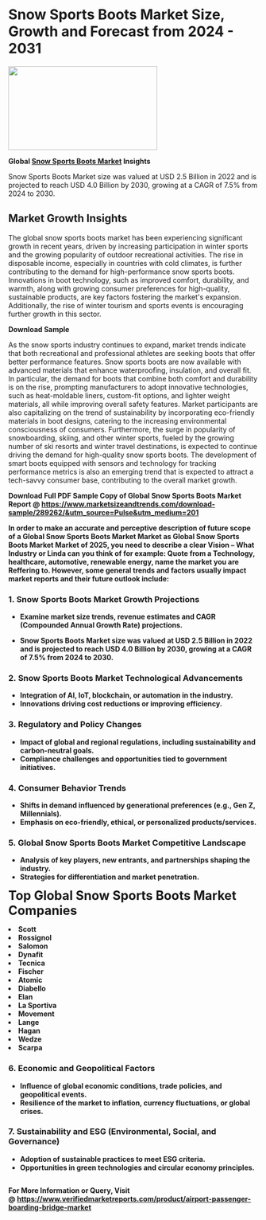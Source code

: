 <H1>Snow Sports Boots Market Size, Growth and Forecast from 2024 - 2031</H1><img class="aligncenter size-medium wp-image-584254" src="https://thirdeyenews.in/wp-content/uploads/2024/09/Global-Market-Research-300x168.jpeg" alt="" width="300" height="168" /><p><strong>Global&nbsp;<a href="https://www.marketsizeandtrends.com/download-sample/289262/&amp;utm_source=Pulse&amp;utm_medium=201">Snow Sports Boots Market</a> Insights</strong></p><p>Snow Sports Boots Market size was valued at USD 2.5 Billion in 2022 and is projected to reach USD 4.0 Billion by 2030, growing at a CAGR of 7.5% from 2024 to 2030.</p><p><h2>Market Growth Insights</h2> <p>The global snow sports boots market has been experiencing significant growth in recent years, driven by increasing participation in winter sports and the growing popularity of outdoor recreational activities. The rise in disposable income, especially in countries with cold climates, is further contributing to the demand for high-performance snow sports boots. Innovations in boot technology, such as improved comfort, durability, and warmth, along with growing consumer preferences for high-quality, sustainable products, are key factors fostering the market's expansion. Additionally, the rise of winter tourism and sports events is encouraging further growth in this sector.</p> <p><strong>Download Sample</strong></p> <p>As the snow sports industry continues to expand, market trends indicate that both recreational and professional athletes are seeking boots that offer better performance features. Snow sports boots are now available with advanced materials that enhance waterproofing, insulation, and overall fit. In particular, the demand for boots that combine both comfort and durability is on the rise, prompting manufacturers to adopt innovative technologies, such as heat-moldable liners, custom-fit options, and lighter weight materials, all while improving overall safety features. Market participants are also capitalizing on the trend of sustainability by incorporating eco-friendly materials in boot designs, catering to the increasing environmental consciousness of consumers. Furthermore, the surge in popularity of snowboarding, skiing, and other winter sports, fueled by the growing number of ski resorts and winter travel destinations, is expected to continue driving the demand for high-quality snow sports boots. The development of smart boots equipped with sensors and technology for tracking performance metrics is also an emerging trend that is expected to attract a tech-savvy consumer base, contributing to the overall market growth.</p> <p><strong></p><p><span class=""><strong>Download Full PDF Sample Copy of Global Snow Sports Boots Market Report</strong> @ <a href="https://www.marketsizeandtrends.com/download-sample/289262/&amp;utm_source=Pulse&amp;utm_medium=201" target="_blank">https://www.marketsizeandtrends.com/download-sample/289262/&amp;utm_source=Pulse&amp;utm_medium=201</a></span></p><p>In order to make an accurate and perceptive description of future scope of a Global&nbsp;Snow Sports Boots Market Market as Global&nbsp;Snow Sports Boots Market Market of 2025, you need to describe a clear Vision &ndash; What Industry or Linda can you think of for example: Quote from a Technology, healthcare, automotive, renewable energy, name the market you are Reffering to. However, some general trends and factors usually impact market reports and their future outlook include:</p><h3>1.&nbsp;<strong>Snow Sports Boots Market Growth Projections</strong></h3><ul><li>Examine market size trends, revenue estimates and CAGR (Compounded Annual Growth Rate) projections.</li><li><p>Snow Sports Boots Market size was valued at USD 2.5 Billion in 2022 and is projected to reach USD 4.0 Billion by 2030, growing at a CAGR of 7.5% from 2024 to 2030.</p></li></ul><h3>2.&nbsp;<strong>Snow Sports Boots Market Technological Advancements</strong></h3><ul><li>Integration of AI, IoT, blockchain, or automation in the industry.</li><li>Innovations driving cost reductions or improving efficiency.</li></ul><h3>3.&nbsp;<strong>Regulatory and Policy Changes</strong></h3><ul><li>Impact of global and regional regulations, including sustainability and carbon-neutral goals.</li><li>Compliance challenges and opportunities tied to government initiatives.</li></ul><h3>4.&nbsp;<strong>Consumer Behavior Trends</strong></h3><ul><li>Shifts in demand influenced by generational preferences (e.g., Gen Z, Millennials).</li><li>Emphasis on eco-friendly, ethical, or personalized products/services.</li></ul><h3>5.&nbsp;<strong>Global Snow Sports Boots Market Competitive Landscape</strong></h3><ul><li>Analysis of key players, new entrants, and partnerships shaping the industry.</li><li>Strategies for differentiation and market penetration.</li></ul><p data-pm-slice="1 1 []"><span style="color: inherit; font-family: inherit; font-size: 25px;">Top Global Snow Sports Boots Market Companies</span></p><div class="" data-test-id=""><p><li>Scott</li><li> Rossignol</li><li> Salomon</li><li> Dynafit</li><li> Tecnica</li><li> Fischer</li><li> Atomic</li><li> Diabello</li><li> Elan</li><li> La Sportiva</li><li> Movement</li><li> Lange</li><li> Hagan</li><li> Wedze</li><li> Scarpa</li></p></div><h3>6.&nbsp;<strong>Economic and Geopolitical Factors</strong></h3><ul><li>Influence of global economic conditions, trade policies, and geopolitical events.</li><li>Resilience of the market to inflation, currency fluctuations, or global crises.</li></ul><h3>7.&nbsp;<strong>Sustainability and ESG (Environmental, Social, and Governance)</strong></h3><ul><li>Adoption of sustainable practices to meet ESG criteria.</li><li>Opportunities in green technologies and circular economy principles.</li></ul><h2><strong style="font-size: 14px;">For More Information or Query, Visit @&nbsp;</strong><a style="background-color: #ffffff; font-size: 14px;" href="https://www.marketsizeandtrends.com/report/snow-sports-boots-market/" target="_blank">https://www.verifiedmarketreports.com/product/airport-passenger-boarding-bridge-market</a></h2>
